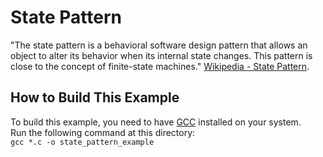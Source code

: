# State Pattern
"The state pattern is a behavioral software design pattern that allows an object to alter its behavior when its internal state changes. This pattern is close to the concept of finite-state machines."
[Wikipedia - State Pattern](https://en.wikipedia.org/wiki/State_pattern).

## How to Build This Example
To build this example, you need to have [GCC](https://gcc.gnu.org/) installed on your system.  
Run the following command at this directory:  
`gcc *.c -o state_pattern_example`
